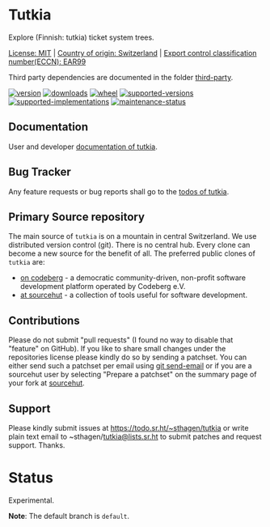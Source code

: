 # Tutkia

Explore (Finnish: tutkia) ticket system trees.

[License: MIT](https://git.sr.ht/~sthagen/tutkia/tree/default/item/LICENSE) | 
[Country of origin: Switzerland](https://git.sr.ht/~sthagen/tutkia/tree/default/item/COUNTRY-OF-ORIGIN) | 
[Export control classification number(ECCN): EAR99](https://git.sr.ht/~sthagen/tutkia/tree/default/item/EXPORT-CONTROL-CLASSIFICATION-NUMBER)

Third party dependencies are documented in the folder [third-party](docs/third-party/README.md).

[![version](https://img.shields.io/pypi/v/tutkia.svg?style=flat)](https://pypi.python.org/pypi/tutkia/)
[![downloads](https://static.pepy.tech/badge/tutkia/month)](https://pepy.tech/project/tutkia)
[![wheel](https://img.shields.io/pypi/wheel/tutkia.svg?style=flat)](https://pypi.python.org/pypi/tutkia/)
[![supported-versions](https://img.shields.io/pypi/pyversions/tutkia.svg?style=flat)](https://pypi.python.org/pypi/tutkia/)
[![supported-implementations](https://img.shields.io/pypi/implementation/tutkia.svg?style=flat)](https://pypi.python.org/pypi/tutkia/)
[![maintenance-status](https://img.shields.io/github/commit-activity/y/sthagen/tutkia.svg?style=flat)](https://git.sr.ht/~sthagen/tutkia/log)

## Documentation

User and developer [documentation of tutkia](https://codes.dilettant.life/docs/tutkia).

## Bug Tracker

Any feature requests or bug reports shall go to the [todos of tutkia](https://todo.sr.ht/~sthagen/tutkia).

## Primary Source repository

The main source of `tutkia` is on a mountain in central Switzerland.
We use distributed version control (git).
There is no central hub.
Every clone can become a new source for the benefit of all.
The preferred public clones of `tutkia` are:

* [on codeberg](https://codeberg.org/sthagen/tutkia) - a democratic community-driven, non-profit software development platform operated by Codeberg e.V.
* [at sourcehut](https://git.sr.ht/~sthagen/tutkia) - a collection of tools useful for software development.

## Contributions

Please do not submit "pull requests" (I found no way to disable that "feature" on GitHub).
If you like to share small changes under the repositories license please kindly do so by sending a patchset.
You can either send such a patchset per email using [git send-email](https://git-send-email.io) or 
if you are a sourcehut user by selecting "Prepare a patchset" on the summary page of your fork at [sourcehut](https://git.sr.ht/).

## Support

Please kindly submit issues at https://todo.sr.ht/~sthagen/tutkia or write plain text email to ~sthagen/tutkia@lists.sr.ht to submit patches and request support. Thanks.

# Status

Experimental.

**Note**: The default branch is `default`.

